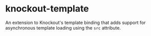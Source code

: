 knockout-template
=================

An extension to Knockout's template binding that adds support for asynchronous template loading using the `src` attribute.
